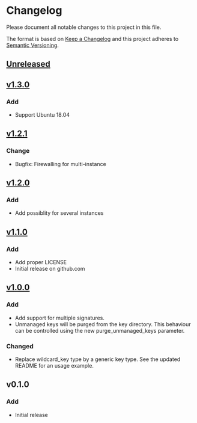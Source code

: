 # Changelog
Please document all notable changes to this project in this file.

The format is based on [Keep a Changelog](http://keepachangelog.com/)
and this project adheres to [Semantic Versioning](http://semver.org/).

## [Unreleased]

## [v1.3.0]
### Add
- Support Ubuntu 18.04

## [v1.2.1]
### Change
- Bugfix: Firewalling for multi-instance

## [v1.2.0]
### Add
- Add possiblity for several instances

## [v1.1.0]
### Add
- Add proper LICENSE
- Initial release on github.com

## [v1.0.0]
### Add
- Add support for multiple signatures.
- Unmanaged keys will be purged from the key directory. This behaviour can
  be controlled using the new purge\_unmanaged\_keys parameter.

### Changed
- Replace wildcard\_key type by a generic key type. See the updated README for
  an usage example.

## v0.1.0
### Add
- Initial release

[Unreleased]: https://github.com/vshn/puppet-opendkim/compare/v1.3.0...master
[v1.3.0]: https://github.com/vshn/puppet-opendkim/compare/v1.2.1...v1.3.0
[v1.2.1]: https://github.com/vshn/puppet-opendkim/compare/v1.2.0...v1.2.1
[v1.2.0]: https://github.com/vshn/puppet-opendkim/compare/v1.1.0...v1.2.0
[v1.1.0]: https://github.com/vshn/puppet-opendkim/compare/v1.0.0...v1.1.0
[v1.0.0]: https://git.vshn.net/vshn-puppet/puppet-opendkim/compare/v0.1.0...v1.0.0
